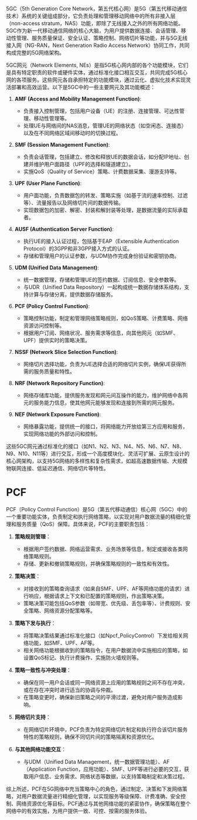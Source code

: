 5GC（5th Generation Core Network，第五代核心网）是5G（第五代移动通信技术）系统的关键组成部分，它负责处理和管理移动网络中的所有非接入层（non-access stratum，NAS）功能，即除了无线接入之外的所有网络功能。5GC作为新一代移动通信网络的核心大脑，为用户提供数据连接、会话管理、移动性管理、服务质量保证、安全认证、策略控制、网络切片等功能，并与5G无线接入网（NG-RAN，Next Generation Radio Access Network）协同工作，共同构成完整的5G网络架构。

5GC网元（Network Elements, NEs）是指5G核心网内部的各个功能模块，它们是具有特定职责的软件或硬件实体，通过标准化接口相互交互，共同完成5G核心网的各项服务。这些网元各自承担特定的功能模块，通过云化、虚拟化技术实现灵活部署和高效运营。以下是5GC中的一些主要网元及其功能概述：

1. **AMF (Access and Mobility Management Function)**:
    
    - 负责接入控制管理，包括用户设备（UE）的注册、连接管理、可达性管理、移动性管理等。
    - 处理UE与网络间的NAS消息，管理UE的网络状态（如空闲态、连接态）以及在不同网络区域间移动时的切换过程。
2. **SMF (Session Management Function)**:
    
    - 负责会话管理，包括建立、修改和释放UE的数据会话，如分配IP地址、创建并维护用户面路径（UPF的选择和隧道建立）。
    - 实施QoS（Quality of Service）策略、计费数据采集、漫游支持等。
3. **UPF (User Plane Function)**:
    
    - 用户面功能，负责数据包的转发、策略实施（如基于流的速率控制、过滤等）、流量报告以及网络切片间的数据传输。
    - 实现数据包的加密、解密、封装和解封装等处理，是数据流量的实际承载者。
4. **AUSF (Authentication Server Function)**:
    
    - 执行UE的接入认证过程，包括基于EAP（Extensible Authentication Protocol）的3GPP和非3GPP接入方式的认证。
    - 存储和管理用户的认证参数，与UDM协作完成身份验证和密钥协商。
5. **UDM (Unified Data Management)**:
    
    - 统一数据管理，存储和管理UE的签约数据、订阅信息、安全参数等。
    - 与UDR（Unified Data Repository）一起构成统一数据存储体系结构，支持计算与存储分离，提供数据存储服务。
6. **PCF (Policy Control Function)**:
    
    - 策略控制功能，制定和管理网络策略规则，如QoS策略、计费策略、网络资源访问控制等。
    - 根据用户订阅、网络状况、服务需求等信息，向其他网元（如SMF、UPF）提供实时的策略决策。
7. **NSSF (Network Slice Selection Function)**:
    
    - 网络切片选择功能，负责为UE选择合适的网络切片实例，确保UE获得所需的服务质量和特性。
8. **NRF (Network Repository Function)**:
    
    - 网络存储库功能，提供服务发现和网元间互操作的能力，维护网络中各网元的服务能力信息，使其他网元能够发现和连接到所需的网元服务。
9. **NEF (Network Exposure Function)**:
    
    - 网络暴露功能，提供统一的接口，将网络能力开放给第三方应用和服务，实现网络功能的外部访问和控制。

这些5GC网元通过标准化的接口（如N1、N2、N3、N4、N5、N6、N7、N8、N9、N10、N11等）进行交互，形成一个高度模块化、灵活可扩展、云原生设计的核心网架构，以支持5G网络的多样性和复杂性需求，如超高速数据传输、大规模物联网连接、低延迟通信、网络切片等特性。

# PCF
PCF（Policy Control Function）是5G（第五代移动通信）核心网（5GC）中的一个重要功能实体，负责制定和执行网络策略，以实现对用户数据流量的精细化管理和服务质量（QoS）保障。具体来说，PCF的主要职责包括：

1. **策略规则管理**：
    
    - 根据用户签约数据、网络运营需求、业务场景等信息，制定或接收各类网络策略规则。
    - 存储、更新和撤销策略规则，并确保策略规则的一致性和有效性。
2. **策略决策**：
    
    - 对接收到的策略查询请求（如来自SMF、UPF、AF等网络功能的请求）进行响应，根据请求上下文和已配置的策略规则，作出策略决策。
    - 策略决策可能包括QoS参数（如带宽、优先级、丢包率等）、计费规则、安全策略、网络资源分配策略等。
3. **策略下发与执行**：
    
    - 将策略决策结果通过标准化接口（如Npcf_PolicyControl）下发给相关网络功能，如SMF、UPF、AF等。
    - 相关网络功能根据收到的策略指令，在用户数据流中实施相应的策略，如设置QoS标记、执行计费操作、实施防火墙规则等。
4. **策略一致性与冲突处理**：
    
    - 确保在同一用户会话或同一网络资源上应用的策略规则之间不存在冲突，或在存在冲突时进行适当的协调与仲裁。
    - 在策略变更时，确保新旧策略之间的平滑过渡，避免对用户服务造成影响。
5. **网络切片支持**：
    
    - 在网络切片环境中，PCF负责为特定网络切片制定和执行符合该切片服务特性的策略规则，确保不同切片间的策略隔离和资源优化。
6. **与其他网络功能交互**：
    
    - 与UDM（Unified Data Management，统一数据管理功能）、AF（Application Function，应用功能）、SMF、UPF等进行必要的交互，获取用户信息、业务需求、网络状态等数据，以支持策略制定和决策过程。

综上所述，PCF在5G网络中充当策略中心的角色，通过制定、决策和下发网络策略，对用户数据流量进行精细化管理，以实现服务等级保障、计费准确、安全控制、网络资源优化等目标。PCF通过与其他网络功能的紧密协作，确保策略在整个网络中的有效实施，为用户提供一致、可控、按需的服务体验。